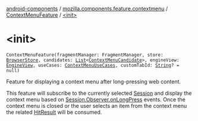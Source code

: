 [android-components](../../index.md) / [mozilla.components.feature.contextmenu](../index.md) / [ContextMenuFeature](index.md) / [&lt;init&gt;](./-init-.md)

# &lt;init&gt;

`ContextMenuFeature(fragmentManager: FragmentManager, store: `[`BrowserStore`](../../mozilla.components.browser.state.store/-browser-store/index.md)`, candidates: `[`List`](https://kotlinlang.org/api/latest/jvm/stdlib/kotlin.collections/-list/index.html)`<`[`ContextMenuCandidate`](../-context-menu-candidate/index.md)`>, engineView: `[`EngineView`](../../mozilla.components.concept.engine/-engine-view/index.md)`, useCases: `[`ContextMenuUseCases`](../-context-menu-use-cases/index.md)`, customTabId: `[`String`](https://kotlinlang.org/api/latest/jvm/stdlib/kotlin/-string/index.html)`? = null)`

Feature for displaying a context menu after long-pressing web content.

This feature will subscribe to the currently selected [Session](../../mozilla.components.browser.session/-session/index.md) and display the context menu based on
[Session.Observer.onLongPress](../../mozilla.components.browser.session/-session/-observer/on-long-press.md) events. Once the context menu is closed or the user selects an item from the context
menu the related [HitResult](../../mozilla.components.concept.engine/-hit-result/index.md) will be consumed.

